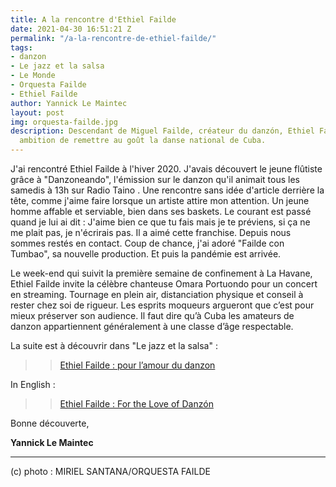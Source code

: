 ```yaml
---
title: A la rencontre d'Ethiel Failde
date: 2021-04-30 16:51:21 Z
permalink: "/a-la-rencontre-de-ethiel-failde/"
tags:
- danzon
- Le jazz et la salsa
- Le Monde
- Orquesta Failde
- Ethiel Failde
author: Yannick Le Maintec
layout: post
img: orquesta-failde.jpg
description: Descendant de Miguel Failde, créateur du danzón, Ethiel Failde a pour
  ambition de remettre au goût la danse national de Cuba.
---
```


J'ai rencontré Ethiel Failde à l'hiver 2020. J'avais découvert le jeune flûtiste grâce à "Danzoneando", l'émission sur le danzon qu'il animait tous les samedis à 13h sur Radio Taino . Une rencontre sans idée d'article derrière la tête, comme j'aime faire lorsque un artiste attire mon attention. Un jeune homme affable et serviable, bien dans ses baskets. Le courant est passé quand je lui ai dit : J'aime bien ce que tu fais mais je te préviens, si ça ne me plait pas, je n'écrirais pas. Il a aimé cette franchise. Depuis nous sommes restés en contact. Coup de chance, j'ai adoré "Failde con Tumbao", sa nouvelle production. Et puis la pandémie est arrivée. 


Le week-end qui suivit la première semaine de confinement à La Havane, Ethiel Failde invite la célèbre chanteuse Omara Portuondo pour un concert en streaming. Tournage en plein air, distanciation physique et conseil à rester chez soi de rigueur. Les esprits moqueurs argueront que c’est pour mieux préserver son audience. Il faut dire qu’à Cuba les amateurs de danzon appartiennent généralement à une classe d’âge respectable.

La suite est à découvrir dans "Le jazz et la salsa" :

>> [Ethiel Failde : pour l’amour du danzon](https://www.lemonde.fr/le-jazz-et-la-salsa/article/2021/04/05/ethiel-fa-lde-pour-l-amour-du-danzon_6075635_5324427.html)

In English : 

>> [Ethiel Failde : For the Love of Danzón](https://www.lemonde.fr/blog/mundolatino/2021/04/29/ethiel-failde-for-the-love-of-danzon/)

Bonne découverte,

**Yannick Le Maintec**

---
(c) photo : MIRIEL SANTANA/ORQUESTA FAILDE
